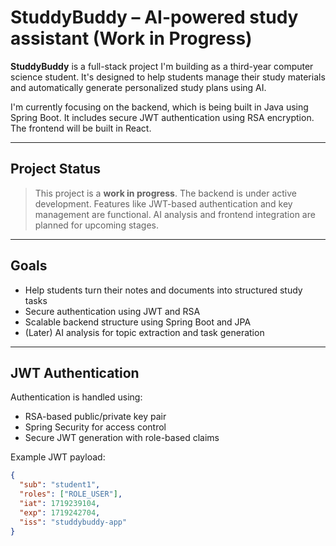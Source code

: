 # StuddyBuddy – AI-powered study assistant (Work in Progress)

**StuddyBuddy** is a full-stack project I'm building as a third-year computer science student. It's designed to help students manage their study materials and automatically generate personalized study plans using AI.

I'm currently focusing on the backend, which is being built in Java using Spring Boot. It includes secure JWT authentication using RSA encryption. The frontend will be built in React.

---

##  Project Status

>  This project is a **work in progress**. The backend is under active development. Features like JWT-based authentication and key management are functional. AI analysis and frontend integration are planned for upcoming stages.

---

##  Goals

- Help students turn their notes and documents into structured study tasks
- Secure authentication using JWT and RSA
- Scalable backend structure using Spring Boot and JPA
- (Later) AI analysis for topic extraction and task generation

---

##  JWT Authentication

Authentication is handled using:

- RSA-based public/private key pair
- Spring Security for access control
- Secure JWT generation with role-based claims

Example JWT payload:

```json
{
  "sub": "student1",
  "roles": ["ROLE_USER"],
  "iat": 1719239104,
  "exp": 1719242704,
  "iss": "studdybuddy-app"
}
